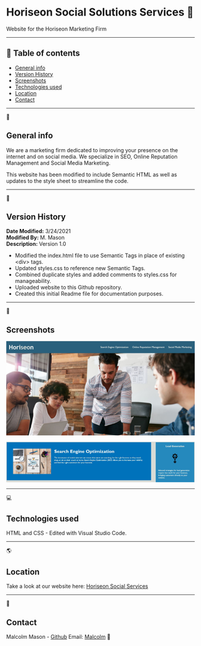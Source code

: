 # Horiseon Social Solutions Services 💬

Website for the Horiseon Marketing Firm
___
## 📑 Table of contents

- [General info](#General-info)
- [Version History](#version-history)
- [Screenshots](#screenshots)
- [Technologies used](#technologies-used)
- [Location](#location)
- [Contact](#contact)
___
📰
## General info

We are a marketing firm dedicated to improving your presence on the internet and on
social media. We specialize in SEO, Online Reputation Management and Social Media
Marketing.

This website has been modified to include Semantic HTML as well as updates to the style sheet to streamline the code.
___
📓
## Version History

**Date Modified:** 3/24/2021  
**Modified By:** M. Mason  
**Description:** Version 1.0

- Modified the index.html file to use Semantic Tags in place of existing &lt;div&gt; tags.
- Updated styles.css to reference new Semantic Tags.
- Combined duplicate styles and added comments to styles.css for manageability.
- Uploaded website to this Github repository.
- Created this initial Readme file for documentation purposes.
___
📸
## Screenshots

![Homepage Screenshot](/assets/images/home-page-screen.JPG)

![Services Offered](/assets/images/services-offered.JPG)
___
💻
## Technologies used

HTML and CSS - Edited with Visual Studio Code.
___
🌎
## Location

Take a look at our website here: [Horiseon Social Services](https://malmason.github.io/horiseon-marketing/)
___
📱
## Contact

Malcolm Mason - [Github](https://github.com/malmason) Email: [Malcolm](mailto:malmason66@gmail.com) 📧

